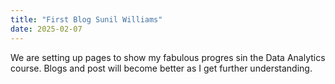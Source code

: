 ```yaml
---
title: "First Blog Sunil Williams"
date: 2025-02-07
---
```

We are setting up pages to show my fabulous progres sin the Data Analytics course. Blogs and post will become better as I get further understanding.
